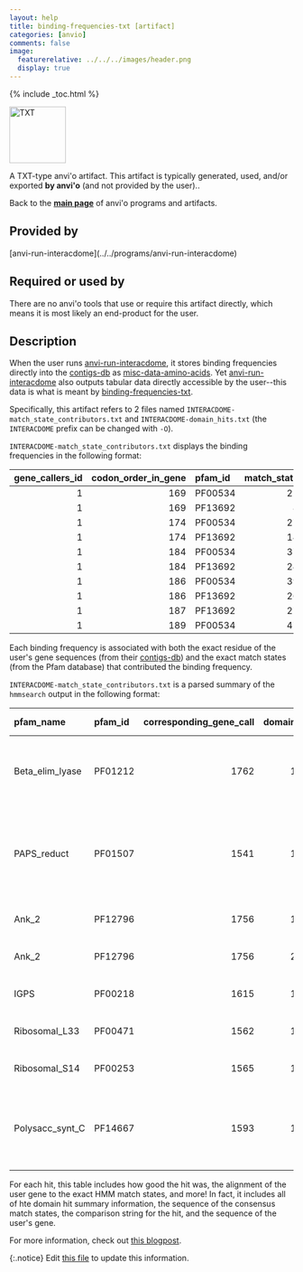 ```yaml
---
layout: help
title: binding-frequencies-txt [artifact]
categories: [anvio]
comments: false
image:
  featurerelative: ../../../images/header.png
  display: true
---
```



{% include _toc.html %}


<img src="../../images/icons/TXT.png" alt="TXT" style="width:100px; border:none" />

A TXT-type anvi'o artifact. This artifact is typically generated, used, and/or exported **by anvi'o** (and not provided by the user)..

Back to the **[main page](../../)** of anvi'o programs and artifacts.

## Provided by


<p style="text-align: left" markdown="1"><span class="artifact-p">[anvi-run-interacdome](../../programs/anvi-run-interacdome)</span></p>


## Required or used by


There are no anvi'o tools that use or require this artifact directly, which means it is most likely an end-product for the user.


## Description

When the user runs <span class="artifact-n">[anvi-run-interacdome](/help/7/programs/anvi-run-interacdome)</span>, it stores binding frequencies directly into the <span class="artifact-n">[contigs-db](/help/7/artifacts/contigs-db)</span> as <span class="artifact-n">[misc-data-amino-acids](/help/7/artifacts/misc-data-amino-acids)</span>. Yet <span class="artifact-n">[anvi-run-interacdome](/help/7/programs/anvi-run-interacdome)</span> also outputs tabular data directly accessible by the user--this data is what is meant by <span class="artifact-n">[binding-frequencies-txt](/help/7/artifacts/binding-frequencies-txt)</span>.

Specifically, this artifact refers to 2 files named `INTERACDOME-match_state_contributors.txt` and `INTERACDOME-domain_hits.txt` (the `INTERACDOME` prefix can be changed with `-O`). 

`INTERACDOME-match_state_contributors.txt` displays the binding frequencies in the following format:

|   gene_callers_id |   codon_order_in_gene | pfam_id   |   match_state | ligand   |   binding_freq |
|------------------:|----------------------:|:----------|--------------:|:---------|---------------:|
|                 1 |                   169 | PF00534   |            22 | ADP      |      0.687948  |
|                 1 |                   169 | PF13692   |             8 | ADP      |      0.595441  |
|                 1 |                   174 | PF00534   |            27 | ADP      |      0.735759  |
|                 1 |                   174 | PF13692   |            14 | ADP      |      0.595441  |
|                 1 |                   184 | PF00534   |            37 | ADP      |      0.0697656 |
|                 1 |                   184 | PF13692   |            24 | ADP      |      0.101399  |
|                 1 |                   186 | PF00534   |            39 | ADP      |      0.0697656 |
|                 1 |                   186 | PF13692   |            26 | ADP      |      0.101399  |
|                 1 |                   187 | PF13692   |            27 | ADP      |      0.201761  |
|                 1 |                   189 | PF00534   |            47 | ADP      |      0.0697656 |

Each binding frequency is associated with both the exact residue of the user's gene sequences (from their <span class="artifact-n">[contigs-db](/help/7/artifacts/contigs-db)</span>) and the exact match states (from the Pfam database) that contributed the binding frequency. 

`INTERACDOME-match_state_contributors.txt` is a parsed summary of the `hmmsearch` output in the following format:


| pfam_name       | pfam_id   |   corresponding_gene_call |   domain | qual   |   score |   bias |   c-evalue |   i-evalue |   hmm_start |   hmm_stop | hmm_bounds   |   ali_start |   ali_stop | ali_bounds   |   env_start |   env_stop | env_bounds   |   mean_post_prob | match_state_align                                                                                                                                                                                                     | comparison_align                                                                                                                                                                                                      | sequence_align                                                                                                                                                                                                        |   version |
|:----------------|:----------|--------------------------:|---------:|:-------|--------:|-------:|-----------:|-----------:|------------:|-----------:|:-------------|------------:|-----------:|:-------------|------------:|-----------:|:-------------|-----------------:|:----------------------------------------------------------------------------------------------------------------------------------------------------------------------------------------------------------------------|:----------------------------------------------------------------------------------------------------------------------------------------------------------------------------------------------------------------------|:----------------------------------------------------------------------------------------------------------------------------------------------------------------------------------------------------------------------|----------:|
| Beta_elim_lyase | PF01212   |                      1762 |        1 | !      |    20.9 |    0.1 |    1e-08   |    3.5e-06 |          33 |        169 | ..           |          44 |        177 | ..           |          34 |        215 | ..           |             0.72 | tvnrLedavaelfgke..aalfvpqGtaAnsill.kill.qr..geevivtepahihfdetgaiaelagvklrdlknkeaGkmdlekleaaikevgaheekiklisltvTnntagGqvvsleelrevaaiakkygiplhlDgA                                                                       | ++  +++ael+      + f+  Gt +++  l  + + +r  g+ +i++   h   +et    +  g +l  ++ +++G +++e+l+++i++     e i + +++v n+   G++ +++e+ ev  +a+  +i++h+D+                                                                          | LLQQARKQIAELINVSanEIYFTSGGTEGDNWVLkGTAIeKRefGNHIIISAVEHPAVTETAEQLVELGFELSYAPVDKEGRVKVEELQKLIRK-----ETILVSVMAVNNE--VGTIQPIKEISEV--LAEFPKIHFHVDAV                                                                       |        20 |
| PAPS_reduct     | PF01507   |                      1541 |        1 | !      |    36.1 |    0.1 |    3.6e-13 |    1.3e-10 |           2 |        164 | ..           |          21 |        231 | ..           |          20 |        234 | ..           |             0.79 | lvvsvsgGkdslVllhLalkafkpv....pvvfvdtghefpetiefvdeleeryglrlkvyepeeevaekinaekhgs.slyee.aaeriaKveplkk.................................aLekldedall..tGaRrdesksraklpiveidedfek.........slrvfPllnWteedvwqyilrenipynpLydqgfr | + +s+sgGkds  +++La  + ++      ++ ++ + ++  t++f++++e+  +++ +++     ++++ + + +++ + +   + e+ +   p  k                                   e++ ++a+   +G+R++es +r++     +++ +++          + ++Pl++W+  d+w+   + +++yn +y++ ++ | VYFSFSGGKDSGLMVQLANLVAEKLdrnfDLLILNIEANYTATVDFIKKIEQLPRVKNIYHFCLPFFEDNNTSFFQPQwKMWDPsEKEKWIHSLP--KnaitleniddglkkyyslsngnpdrflryfqnwYKEQYPQSAIScgVGIRAQESLHRHSAVTKGENKYKNRcwinitlegNILFYPLFDWKVGDIWAATFKCELEYNYIYEKMYK |        18 |
| Ank_2           | PF12796   |                      1756 |        1 | !      |    32.2 |    0   |    6.7e-12 |    2.3e-09 |          29 |         84 | .]           |          74 |        135 | ..           |          53 |        135 | ..           |             0.85 | aLhyAakngnleivklLle...h.a..adndgrtpLhyAarsghleivklLlekgadinlkd                                                                                                                                                        | aL  Aa + +++ vk +l+   + +  +d +g+tpL +A+ ++ +ei+k L+++gadinl++                                                                                                                                                        | ALLEAANQRDTKKVKEILQdttYqVdeVDTEGNTPLNIAVHNNDIEIAKALIDRGADINLQN                                                                                                                                                        |         6 |
| Ank_2           | PF12796   |                      1756 |        2 | !      |    28.5 |    0   |    9.5e-11 |    3.3e-08 |          22 |         75 | ..           |         199 |        265 | ..           |         195 |        267 | .]           |             0.76 | pn..k.ngktaLhyAak..ngnl...eivklLleha.....adndgrtpLhyAarsghleivklLle                                                                                                                                                   | ++  + +g taL+ A+   +gn    +ivklL+e++      dn+grt++ yA ++g++ei k+L +                                                                                                                                                   | IDfqNdFGYTALIEAVGlrEGNQlyqDIVKLLMENGadqsiKDNSGRTAMDYANQKGYTEISKILAQ                                                                                                                                                   |         6 |
| IGPS            | PF00218   |                      1615 |        1 | !      |    20.6 |    0.1 |    1.2e-08 |    4e-06   |         202 |        249 | ..           |         195 |        242 | ..           |          73 |        248 | ..           |             0.88 | LaklvpkdvllvaeSGiktredveklkeegvnafLvGeslmrqedvek                                                                                                                                                                      | +++lv+++++++ae  i+t+e+++++k+ gv ++ vG +++r ++ +k                                                                                                                                                                      | IKQLVQENICVIAEGKIHTPEQARQIKKLGVAGIVVGGAITRPQEIAK                                                                                                                                                                      |        20 |
| Ribosomal_L33   | PF00471   |                      1562 |        1 | !      |    66.6 |    1.5 |    1.1e-22 |    3.7e-20 |           2 |         47 | .]           |           4 |         49 | .]           |           3 |         49 | .]           |             0.97 | kvtLeCteCksrnYtttknkrntperLelkKYcprcrkhtlhkEtK                                                                                                                                                                        | +++LeC e+++r Y t+knkrn+perLelkKY p++r++ ++kE K                                                                                                                                                                        | NIILECVETGERLYLTSKNKRNNPERLELKKYSPKLRRRAIFKEVK                                                                                                                                                                        |        19 |
| Ribosomal_S14   | PF00253   |                      1565 |        1 | !      |    83.3 |    0.1 |    3.9e-28 |    1.3e-25 |           2 |         54 | .]           |          36 |         88 | ..           |          35 |         88 | ..           |             0.98 | laklprnssptrirnrCrvtGrprGvirkfgLsRicfRelAlkgelpGvkKaS                                                                                                                                                                 | laklpr+s+p+r+r r++ +GrprG++rkfg+sRi+fRel ++g +pGvkKaS                                                                                                                                                                 | LAKLPRDSNPNRLRLRDQTDGRPRGYMRKFGMSRIKFRELDHQGLIPGVKKAS                                                                                                                                                                 |        20 |
| Polysacc_synt_C | PF14667   |                      1593 |        1 | !      |    61.4 |   19.2 |    5.4e-21 |    1.9e-18 |           2 |        139 | ..           |         371 |        516 | ..           |         370 |        519 | ..           |             0.83 | LailalsiiflslstvlssiLqglgrqkialkalvigalvklilnllliplfgivGaaiatvlallvvavlnlyalrrllgikl...llrrllkpllaalvmgivvylllllllglllla...al..alllavlvgalvYllllll                                                                    | L+  ++s+ +l+++t++ siLq+l  +k+a+ ++ i++l+kli+++++i+lf  +G +iat+++ ++++++ +++l+r++ i++    ++   +++ +++vm i+ +l+l+++ ++   +   +l   + l +++g++v+ + l++                                                                    | LSATIISTSLLGIFTIVLSILQALSFHKKAMQITSITLLLKLIIQIPCIYLFKGYGLSIATIICTMFTTIIAYRFLSRKFDINPikyNRKYYSRLVYSTIVMTILSLLMLKIISSVYKFEstlQLffLISLIGCLGGVVFSVTLFR                                                                    |         5 |

For each hit, this table includes how good the hit was, the alignment of the user gene to the exact HMM match states, and more! In fact, it includes all of hte domain hit summary information, the sequence of the consensus match states, the comparison string for the hit, and the sequence of the user's gene. 

For more information, check out [this blogpost](https://merenlab.org/2020/07/22/interacdome/#6-storing-the-per-residue-binding-frequencies-into-the-contigs-database). 


{:.notice}
Edit [this file](https://github.com/merenlab/anvio/tree/master/anvio/docs/artifacts/binding-frequencies-txt.md) to update this information.

